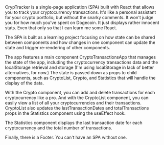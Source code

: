 CrypTracker is a single-page application (SPA) built with React that allows you to track your cryptocurrency transactions. It's like a personal assistant for your crypto portfolio, but without the snarky comments. It won't judge you for how much you've spent on Dogecoin. It just displays rather innocent stats. Even that only so that I can learn me some React.

The SPA is built as a learning project focusing on how state can be shared between components and how changes in one component can update the state and trigger re-rendering of other components.

The app features a main component CryptoTransactionsApp that manages the state of the app, including the cryptocurrency transactions data and the localStorage retrieval and storage (I'm using localStorage in lack of better alternatives, for now.) The state is passed down as props to child components, such as CryptoList, Crypto, and Statistics that will handle the display of the data.

With the Crypto component, you can add and delete transactions for each cryptocurrency like a pro. And with the CryptoList component, you can easily view a list of all your cryptocurrencies and their transactions. CryptoList also updates the lastTransactionDates and totalTransactions props in the Statistics component using the useEffect hook.

The Statistics component displays the last transaction date for each cryptocurrency and the total number of transactions. 

Finally, there is a Footer. You can't have an SPA without one.
